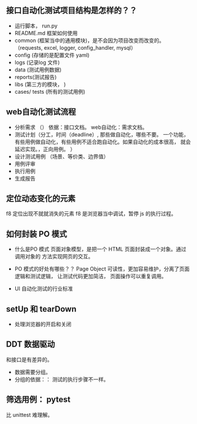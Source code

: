 ## 接口自动化测试项目结构是怎样的？？
- 运行脚本， run.py
- README.md 框架如何使用
- common (框架当中的通用模块)，是不会因为项目改变而改变的。
（requests, excel, logger, config_handler, mysql）
- config (存储的是配置文件 yaml)
- logs (记录log 文件)
- data (测试用例数据)
- reports(测试报告)
- libs (第三方的模块， )
- cases/ tests (所有的测试用例)


## web自动化测试流程
- 分析需求 （） 依据：接口文档。 web自动化：需求文档。
- 测试计划（分工，时间（deadline）, 那些做自动化，哪些不要。
一个功能，有些用例做自动化，有些用例不适合跑自动化。如果自动化的成本很高，
就会延迟实现。，正向用例。
）
- 设计测试用例 （场景、等价类、边界值）
- 用例评审
- 执行用例
- 生成报告


## 定位动态变化的元素
f8 定位出现不就就消失的元素
f8 是浏览器当中调试，暂停 js 的执行过程。


## 如何封装 PO 模式
- 什么是PO 模式
    页面对象模型，是把一个 HTML 页面封装成一个对象。通过调用对象的
    方法实现网页的交互。
    
- PO 模式的好处有哪些？？ Page Object
可读性，更加容易维护，分离了页面逻辑和测试逻辑， 让测试代码更加简洁，
页面操作可以重复调用。
- UI 自动化测试的行业标准


## setUp 和 tearDown
- 处理浏览器的开启和关闭

## DDT 数据驱动
和接口是有差异的。
- 数据需要分组。
- 分组的依据：： 测试的执行步骤不一样。

## 筛选用例： pytest
比 unittest 难理解。
